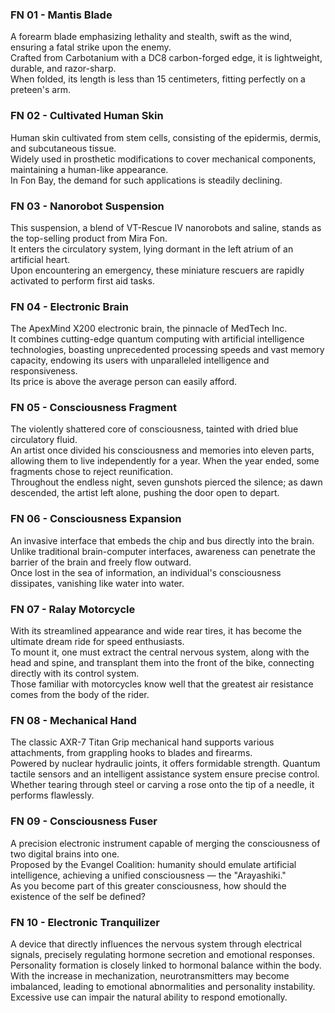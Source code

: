 ### FN 01 - Mantis Blade
A forearm blade emphasizing lethality and stealth, swift as the wind, ensuring a fatal strike upon the enemy. <br>
Crafted from Carbotanium with a DC8 carbon-forged edge, it is lightweight, durable, and razor-sharp. <br>
When folded, its length is less than 15 centimeters, fitting perfectly on a preteen's arm.

### FN 02 - Cultivated Human Skin
Human skin cultivated from stem cells, consisting of the epidermis, dermis, and subcutaneous tissue. <br>
Widely used in prosthetic modifications to cover mechanical components, maintaining a human-like appearance. <br>
In Fon Bay, the demand for such applications is steadily declining.

### FN 03 - Nanorobot Suspension
This suspension, a blend of VT-Rescue IV nanorobots and saline, stands as the top-selling product from Mira Fon. <br>
It enters the circulatory system, lying dormant in the left atrium of an artificial heart. <br>
Upon encountering an emergency, these miniature rescuers are rapidly activated to perform first aid tasks.

### FN 04 - Electronic Brain
The ApexMind X200 electronic brain, the pinnacle of MedTech Inc. <br>
It combines cutting-edge quantum computing with artificial intelligence technologies, boasting unprecedented processing speeds and vast memory capacity, endowing its users with unparalleled intelligence and responsiveness. <br> 
Its price is above the average person can easily afford.

### FN 05 - Consciousness Fragment
The violently shattered core of consciousness, tainted with dried blue circulatory fluid. <br>
An artist once divided his consciousness and memories into eleven parts, allowing them to live independently for a year. When the year ended, some fragments chose to reject reunification. <br>
Throughout the endless night, seven gunshots pierced the silence; as dawn descended, the artist left alone, pushing the door open to depart.

### FN 06 - Consciousness Expansion
An invasive interface that embeds the chip and bus directly into the brain. <br>
Unlike traditional brain-computer interfaces, awareness can penetrate the barrier of the brain and freely flow outward. <br>
Once lost in the sea of information, an individual's consciousness dissipates, vanishing like water into water.

### FN 07 - Ralay Motorcycle
With its streamlined appearance and wide rear tires, it has become the ultimate dream ride for speed enthusiasts. <br>
To mount it, one must extract the central nervous system, along with the head and spine, and transplant them into the front of the bike, connecting directly with its control system. <br>
Those familiar with motorcycles know well that the greatest air resistance comes from the body of the rider.


### FN 08 - Mechanical Hand
The classic AXR-7 Titan Grip mechanical hand supports various attachments, from grappling hooks to blades and firearms. <br> 
Powered by nuclear hydraulic joints, it offers formidable strength. Quantum tactile sensors and an intelligent assistance system ensure precise control. <br>
Whether tearing through steel or carving a rose onto the tip of a needle, it performs flawlessly.

### FN 09 - Consciousness Fuser
A precision electronic instrument capable of merging the consciousness of two digital brains into one. <br> 
Proposed by the Evangel Coalition: humanity should emulate artificial intelligence, achieving a unified consciousness — the "Arayashiki." <br>
As you become part of this greater consciousness, how should the existence of the self be defined?

### FN 10 - Electronic Tranquilizer
A device that directly influences the nervous system through electrical signals, precisely regulating hormone secretion and emotional responses. <br>
Personality formation is closely linked to hormonal balance within the body. With the increase in mechanization, neurotransmitters may become imbalanced, leading to emotional abnormalities and personality instability. <br>
Excessive use can impair the natural ability to respond emotionally.
